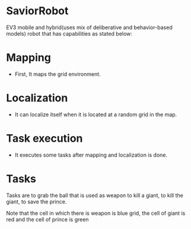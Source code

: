 # SaviorRobot

EV3 mobile and hybrid(uses mix of deliberative and behavior-based models) robot that has capabilities as stated below:

# Mapping
* First, It maps the grid environment.

# Localization
* It can localize itself when it is located at a random grid in the map.

# Task execution
* It executes some tasks after mapping and localization is done.


# Tasks
Tasks are to grab the ball that is used as weapon to kill a giant, to kill the giant, to save the prince.

Note that the cell in which there is weapon is blue grid, the cell of giant is red and the cell of prince is green
